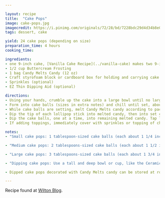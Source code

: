 ```yaml
---

layout: recipe
title:  "Cake Pops"
image: cake-pops.jpg
imagecredit: https://i.pinimg.com/originals/72/28/bd/7228bdc29d4d34b8e0c502df9d94a7da.jpg
tags: dessert, cake

yield: 24 cake pops (depending on size)
preparation_time: 4 hours
cooking_time:

ingredients:
- one 9-inch cake, [Vanilla Cake Recipe](../vanilla-cake) makes two 9-inch cakes
- 1/2 cup Buttercream Frosting
- 1 bag Candy Melts Candy (12 oz)
- Craft styrofoam block or cardboard box for holding and carrying cake pops
- Sprinkles (optional)
- EZ Thin Dipping Aid (optional)

directions:
- Using your hands, crumble up the cake into a large bowl until no large pieces remain. Add frosting, mixing with fingers until well combined.
- Form into cake balls (sizes in extra notes) and chill until set, about 2 hours.
- While cake balls are setting, melt Candy Melts candy according to package instructions. Then retreive the cake balls from the fridge and prepare a cake pop stand.
- Dip the tip of each lollipop stick into melted candy, then into set cake balls. Repeat with all cake balls, then let chill again until set, about 10 minutes. Reserve remaining melted candy.
- Dip the cake balls, one at a time, into remaining melted candy. Tap lightly to remove excess (only if the cake balls are secure on the stick). If needed, you can reheat the candy or reheat with some EZ Thin Dipping Aid to thin it out for easier dipping.
- If adding toppings, immediately cover with sprinkles or topping of choice, then transfer to craft foam. Repeat with remaining cake pops. Chill until set, about 10 to 15 minutes.

notes:
- "Small cake pops: 1 tablespoon-sized cake balls (each about 1 1/4 inch diameter) makes about 48 cake pops."

- "Medium cake pops: 2 tablespoons-sized cake balls (each about 1 1/2 inch diameter) makes about 24 cake pops."

- "Large cake pops: 3 tablespoons-sized cake balls (each about 1 3/4 inch diameter) makes about 16 cake pops."

- "Dipping cake pops: Use a tall and deep bowl or cup, like the Ceramic Candy Melting Bowls, to dip your cake pops in Candy Melts. This way the pops can be completely submerged."

- Dipped cake pops decorated with Candy Melts candy can be stored at room temperature for a week. If you used melted chocolate or white chocolate to dip or decorate your cake pops, store them in the fridge so the chocolate doesn’t melt.

---
```


Recipe found at [Wilton Blog](https://blog.wilton.com/how-to-make-cake-pops-easy-cake-pop-recipe/).